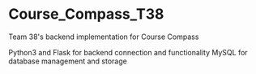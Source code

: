 # Course_Compass_T38
Team 38's backend implementation for Course Compass

Python3 and Flask for backend connection and functionality
MySQL for database management and storage
